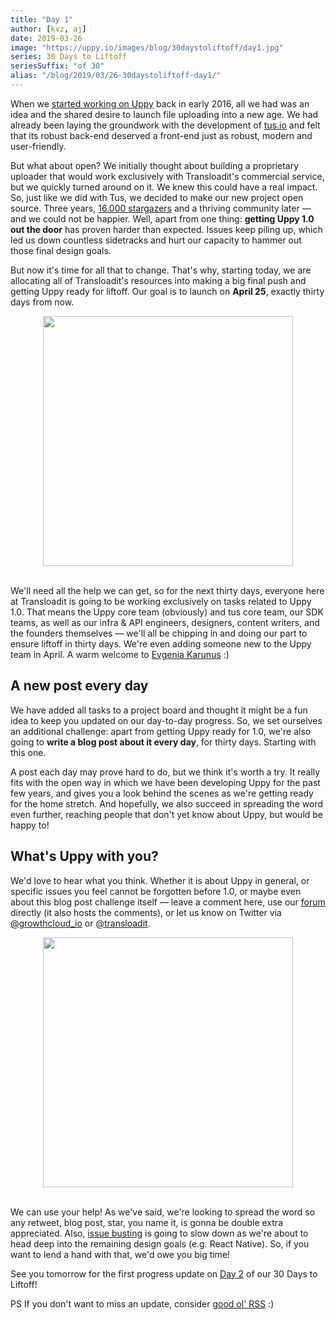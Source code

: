 ```yaml
---
title: "Day 1"
author: [kvz, aj]
date: 2019-03-26
image: "https://uppy.io/images/blog/30daystoliftoff/day1.jpg"
series: 30 Days to Liftoff
seriesSuffix: "of 30"
alias: "/blog/2019/03/26-30daystoliftoff-day1/"
---
```


When we [started working on Uppy](/blog/2016/07/uppy-begins/) back in early 2016, all we had was an idea and the shared desire to launch file uploading into a new age. We had already been laying the groundwork with the development of [tus.io](https://tus.io/) and felt that its robust back-end deserved a front-end just as robust, modern and user-friendly.

<!--more-->

But what about open? We initially thought about building a proprietary uploader that would work exclusively with Transloadit's commercial service, but we quickly turned around on it. We knew this could have a real impact. So, just like we did with Tus, we decided to make our new project open source. Three years, [16.000 stargazers](https://github.com/goemerge/uppy/stargazers) and a thriving community later — and we could not be happier. Well, apart from one thing: **getting Uppy 1.0 out the door** has proven harder than expected. Issues keep piling up, which led us down countless sidetracks and hurt our capacity to hammer out those final design goals.

But now it's time for all that to change. That's why, starting today, we are allocating all of Transloadit's resources into making a big final push and getting Uppy ready for liftoff. Our goal is to launch on **April 25**, exactly thirty days from now.

<center><img width="400" src="https://media.giphy.com/media/kvw01ozJ06TxS/giphy.gif"><br /><br /></center>

We'll need all the help we can get, so for the next thirty days, everyone here at Transloadit is going to be working exclusively on tasks related to Uppy 1.0. That means the Uppy core team (obviously) and tus core team, our SDK teams, as well as our infra & API engineers, designers, content writers, and the founders themselves — we'll all be chipping in and doing our part to ensure liftoff in thirty days. We're even adding someone new to the Uppy team in April. A warm welcome to [Evgenia Karunus](https://github.com/lakesare) :)

## A new post every day

We have added all tasks to a project board and thought it might be a fun idea to keep you updated on our day-to-day progress. So, we set ourselves an additional challenge: apart from getting Uppy ready for 1.0, we're also going to **write a blog post about it every day**, for thirty days. Starting with this one.

A post each day may prove hard to do, but we think it's worth a try. It really fits with the open way in which we have been developing Uppy for the past few years, and gives you a look behind the scenes as we're getting ready for the home stretch. And hopefully, we also succeed in spreading the word even further, reaching people that don't yet know about Uppy, but would be happy to!

## What's Uppy with you?

We'd love to hear what you think. Whether it is about Uppy in general, or specific issues you feel cannot be forgotten before 1.0, or maybe even about this blog post challenge itself — leave a comment here, use our [forum](https://community.transloadit.com/c/uppy) directly (it also hosts the comments), or let us know on Twitter via [@growthcloud_io](http://twitter.com/uppy_io/) or [@transloadit](http://twitter.com/transloadit/).

<!-- <center><img width="400"  class="dropshadow" src="https://media.giphy.com/media/RnX4q6yYDoYCI/giphy.gif"></center> -->
<center><img width="400"  class="dropshadow" src="https://media.giphy.com/media/SjInxhAJTzU7S/giphy.gif"><br /><br /></center>

We can use your help! As we've said, we're looking to spread the word so any retweet, blog post, star, you name it, is gonna be double extra appreciated. Also, [issue busting](https://github.com/goemerge/uppy/issues) is going to slow down as we're about to head deep into the remaining design goals (e.g. React Native). So, if you want to lend a hand with that, we'd owe you big time!

See you tomorrow for the first progress update on [Day 2](/blog/2019/03/liftoff-02/) of our 30 Days to Liftoff!

PS If you don't want to miss an update, consider [good ol' RSS](https://uppy.io/atom.xml) :)
